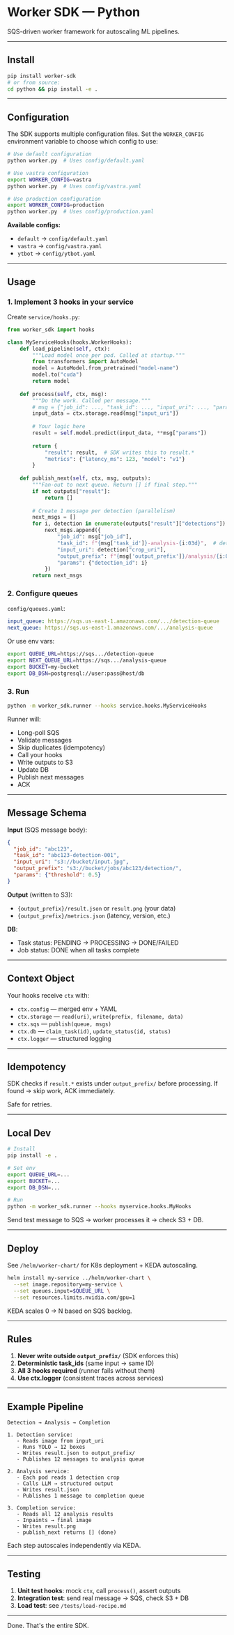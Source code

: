 # Worker SDK — Python

SQS-driven worker framework for autoscaling ML pipelines.

---

## Install

```bash
pip install worker-sdk
# or from source:
cd python && pip install -e .
```

---

## Configuration

The SDK supports multiple configuration files. Set the `WORKER_CONFIG` environment variable to choose which config to use:

```bash
# Use default configuration
python worker.py  # Uses config/default.yaml

# Use vastra configuration  
export WORKER_CONFIG=vastra
python worker.py  # Uses config/vastra.yaml

# Use production configuration
export WORKER_CONFIG=production
python worker.py  # Uses config/production.yaml
```

**Available configs:**
- `default` → `config/default.yaml`
- `vastra` → `config/vastra.yaml`
- `ytbot` → `config/ytbot.yaml`

---

## Usage

### 1. Implement 3 hooks in your service

Create `service/hooks.py`:

```python
from worker_sdk import hooks

class MyServiceHooks(hooks.WorkerHooks):
    def load_pipeline(self, ctx):
        """Load model once per pod. Called at startup."""
        from transformers import AutoModel
        model = AutoModel.from_pretrained("model-name")
        model.to("cuda")
        return model
    
    def process(self, ctx, msg):
        """Do the work. Called per message."""
        # msg = {"job_id": ..., "task_id": ..., "input_uri": ..., "params": ...}
        input_data = ctx.storage.read(msg["input_uri"])
        
        # Your logic here
        result = self.model.predict(input_data, **msg["params"])
        
        return {
            "result": result,  # SDK writes this to result.*
            "metrics": {"latency_ms": 123, "model": "v1"}
        }
    
    def publish_next(self, ctx, msg, outputs):
        """Fan-out to next queue. Return [] if final step."""
        if not outputs["result"]:
            return []
        
        # Create 1 message per detection (parallelism)
        next_msgs = []
        for i, detection in enumerate(outputs["result"]["detections"]):
            next_msgs.append({
                "job_id": msg["job_id"],
                "task_id": f"{msg['task_id']}-analysis-{i:03d}",  # deterministic
                "input_uri": detection["crop_uri"],
                "output_prefix": f"{msg['output_prefix']}/analysis/{i:03d}/",
                "params": {"detection_id": i}
            })
        return next_msgs
```

### 2. Configure queues

`config/queues.yaml`:
```yaml
input_queue: https://sqs.us-east-1.amazonaws.com/.../detection-queue
next_queue: https://sqs.us-east-1.amazonaws.com/.../analysis-queue
```

Or use env vars:
```bash
export QUEUE_URL=https://sqs.../detection-queue
export NEXT_QUEUE_URL=https://sqs.../analysis-queue
export BUCKET=my-bucket
export DB_DSN=postgresql://user:pass@host/db
```

### 3. Run

```bash
python -m worker_sdk.runner --hooks service.hooks.MyServiceHooks
```

Runner will:
- Long-poll SQS
- Validate messages
- Skip duplicates (idempotency)
- Call your hooks
- Write outputs to S3
- Update DB
- Publish next messages
- ACK

---

## Message Schema

**Input** (SQS message body):
```json
{
  "job_id": "abc123",
  "task_id": "abc123-detection-001",
  "input_uri": "s3://bucket/input.jpg",
  "output_prefix": "s3://bucket/jobs/abc123/detection/",
  "params": {"threshold": 0.5}
}
```

**Output** (written to S3):
- `{output_prefix}/result.json` or `result.png` (your data)
- `{output_prefix}/metrics.json` (latency, version, etc.)

**DB**:
- Task status: PENDING → PROCESSING → DONE/FAILED
- Job status: DONE when all tasks complete

---

## Context Object

Your hooks receive `ctx` with:
- `ctx.config` — merged env + YAML
- `ctx.storage` — `read(uri)`, `write(prefix, filename, data)`
- `ctx.sqs` — `publish(queue, msgs)`
- `ctx.db` — `claim_task(id)`, `update_status(id, status)`
- `ctx.logger` — structured logging

---

## Idempotency

SDK checks if `result.*` exists under `output_prefix/` before processing. If found → skip work, ACK immediately.

Safe for retries.

---

## Local Dev

```bash
# Install
pip install -e .

# Set env
export QUEUE_URL=...
export BUCKET=...
export DB_DSN=...

# Run
python -m worker_sdk.runner --hooks myservice.hooks.MyHooks
```

Send test message to SQS → worker processes it → check S3 + DB.

---

## Deploy

See `/helm/worker-chart/` for K8s deployment + KEDA autoscaling.

```bash
helm install my-service ../helm/worker-chart \
  --set image.repository=my-service \
  --set queues.input=$QUEUE_URL \
  --set resources.limits.nvidia.com/gpu=1
```

KEDA scales 0 → N based on SQS backlog.

---

## Rules

1. **Never write outside `output_prefix/`** (SDK enforces this)
2. **Deterministic task_ids** (same input → same ID)
3. **All 3 hooks required** (runner fails without them)
4. **Use ctx.logger** (consistent traces across services)

---

## Example Pipeline

```
Detection → Analysis → Completion

1. Detection service:
   - Reads image from input_uri
   - Runs YOLO → 12 boxes
   - Writes result.json to output_prefix/
   - Publishes 12 messages to analysis queue

2. Analysis service:
   - Each pod reads 1 detection crop
   - Calls LLM → structured output
   - Writes result.json
   - Publishes 1 message to completion queue

3. Completion service:
   - Reads all 12 analysis results
   - Inpaints → final image
   - Writes result.png
   - publish_next returns [] (done)
```

Each step autoscales independently via KEDA.

---

## Testing

1. **Unit test hooks**: mock `ctx`, call `process()`, assert outputs
2. **Integration test**: send real message → SQS, check S3 + DB
3. **Load test**: see `/tests/load-recipe.md`

---

Done. That's the entire SDK.


